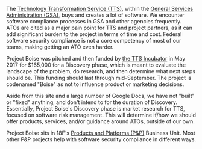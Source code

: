 ---
---

The [Technology Transformation Service (TTS)](https://www.gsa.gov/tts), within the [General Services Administration (GSA)](https://www.gsa.gov), buys and creates a lot of software. We encounter software compliance processes in GSA and other agencies frequently. ATOs are cited as a major pain point for TTS and project partners, as it can add significant burden to the project in terms of time and cost. Federal software security compliance is not a core competency of most of our teams, making getting an ATO even harder.

Project Boise was pitched and then funded by [the TTS Incubator](https://docs.google.com/document/d/1tgSTHIrgtUUd-kV6pZE_A-IHOo6Dog7VsIl01qfcYUs/edit) in May 2017 for $165,000 for a Discovery phase, which is meant to evaluate the landscape of the problem, do research, and then determine what next steps should be. This funding should last through mid-September. The project is codenamed "Boise" as not to influence product or marketing decisions.

Aside from this site and a large number of Google Docs, we have not "built" or "fixed" anything, and don't intend to for the duration of Discovery. Essentially, Project Boise's Discovery phase is market research for TTS, focused on software risk management. This will determine if/how we should offer products, services, and/or guidance around ATOs, outside of our own.

Project Boise sits in 18F's [Products and Platforms (P&P)](https://handbook.18f.gov/products-and-platforms/) Business Unit. Most other P&P projects help with software security compliance in different ways.
